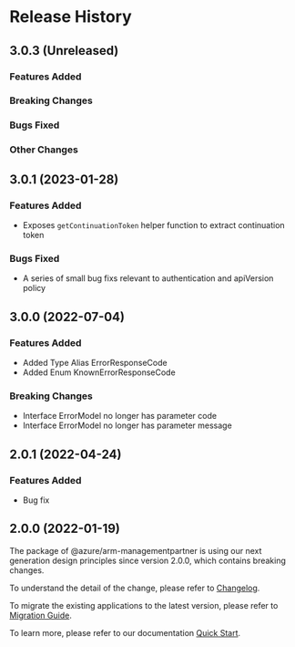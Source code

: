 # Release History

## 3.0.3 (Unreleased)

### Features Added

### Breaking Changes

### Bugs Fixed

### Other Changes

## 3.0.1 (2023-01-28)

### Features Added

  - Exposes `getContinuationToken` helper function to extract continuation token

### Bugs Fixed

  - A series of small bug fixs relevant to authentication and apiVersion policy

## 3.0.0 (2022-07-04)

### Features Added

  - Added Type Alias ErrorResponseCode
  - Added Enum KnownErrorResponseCode

### Breaking Changes

  - Interface ErrorModel no longer has parameter code
  - Interface ErrorModel no longer has parameter message
    
## 2.0.1 (2022-04-24)

### Features Added

  - Bug fix
    
## 2.0.0 (2022-01-19)

The package of @azure/arm-managementpartner is using our next generation design principles since version 2.0.0, which contains breaking changes.

To understand the detail of the change, please refer to [Changelog](https://aka.ms/js-track2-changelog).

To migrate the existing applications to the latest version, please refer to [Migration Guide](https://aka.ms/js-track2-migration-guide).

To learn more, please refer to our documentation [Quick Start](https://aka.ms/azsdk/js/mgmt/quickstart ).
